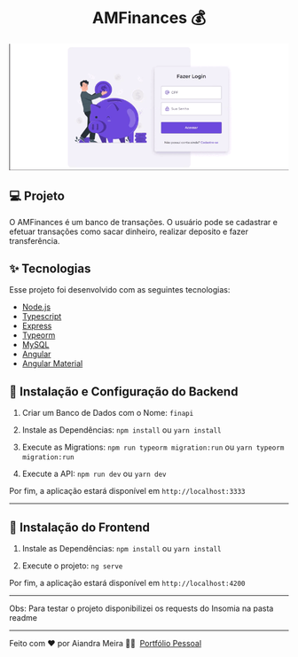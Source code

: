 <div align="center">
	<h1>AMFinances 💰</h1>
</div>

<p align="center">
    <img alt="Preview" src="readme/Finapi.gif">
</p>

## 💻 Projeto

O AMFinances é um banco de transações. O usuário pode se cadastrar e efetuar transações como sacar dinheiro, realizar deposito e fazer transferência.

## ✨ Tecnologias

Esse projeto foi desenvolvido com as seguintes tecnologias:

-   [Node.js](https://nodejs.org/en/)
-   [Typescript](https://www.typescriptlang.org/)
-   [Express](https://expressjs.com/pt-br/)
-   [Typeorm](https://typeorm.io/)
-   [MySQL](https://www.mysql.com/)
-   [Angular](https://angular.io/)
-   [Angular Material](https://material.angular.io/)

## 🚀 Instalação e Configuração do <b>Backend</b>

1. Criar um Banco de Dados com o Nome: `finapi`

2. Instale as Dependências: `npm install` ou `yarn install`

3. Execute as Migrations: `npm run typeorm migration:run` ou `yarn typeorm migration:run`

4. Execute a API: `npm run dev` ou `yarn dev`

Por fim, a aplicação estará disponível em `http://localhost:3333`

---

## 🚀 Instalação do <b>Frontend</b>

1. Instale as Dependências: `npm install` ou `yarn install`

2. Execute o projeto: `ng serve`

Por fim, a aplicação estará disponível em `http://localhost:4200`

---

Obs: Para testar o projeto disponibilizei os requests do Insomia na pasta readme

---

Feito com ❤ por Aiandra Meira 👋🏻 &nbsp;[Portfólio Pessoal](https://aiandralves.com.br)
